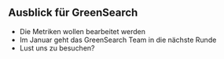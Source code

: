 ## Ausblick für GreenSearch

 - Die Metriken wollen bearbeitet werden
 - Im Januar geht das GreenSearch Team in die nächste Runde
 - Lust uns zu besuchen?

